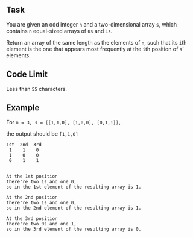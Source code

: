 ## Task
 You are given an odd integer `n` and a two-dimensional array `s`, which contains `n` equal-sized arrays of `0s` and `1s`.

Return an array of the same length as the elements of `n`, such that its `i`th element is the one that appears most frequently at the `i`th position of `s`' elements.


## Code Limit
Less than `55` characters.
 
## Example

  For `n = 3, s = [[1,1,0], [1,0,0], [0,1,1]],`
  
  the output should be `[1,1,0]`

```
1st  2nd  3rd
 1    1    0
 1    0    0
 0    1    1
 

At the 1st position 
there're two 1s and one 0, 
so in the 1st element of the resulting array is 1.

At the 2nd position
there're two 1s and one 0,
so in the 2nd element of the resulting array is 1.

At the 3rd position 
there're two 0s and one 1, 
so in the 3rd element of the resulting array is 0.
```